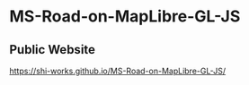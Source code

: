 # MS-Road-on-MapLibre-GL-JS
## Public Website
https://shi-works.github.io/MS-Road-on-MapLibre-GL-JS/
